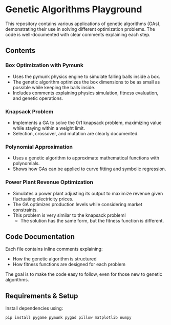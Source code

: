 # Genetic Algorithms Playground

This repository contains various applications of genetic algorithms (GAs), demonstrating their use in solving different optimization problems. The code is well-documented with clear comments explaining each step.

## Contents

### Box Optimization with Pymunk
- Uses the pymunk physics engine to simulate falling balls inside a box.
- The genetic algorithm optimizes the box dimensions to be as small as possible while keeping the balls inside.
- Includes comments explaining physics simulation, fitness evaluation, and genetic operations.

### Knapsack Problem
- Implements a GA to solve the 0/1 knapsack problem, maximizing value while staying within a weight limit.
- Selection, crossover, and mutation are clearly documented.

### Polynomial Approximation
- Uses a genetic algorithm to approximate mathematical functions with polynomials.
- Shows how GAs can be applied to curve fitting and symbolic regression.

### Power Plant Revenue Optimization
- Simulates a power plant adjusting its output to maximize revenue given fluctuating electricity prices.
- The GA optimizes production levels while considering market constraints.
- This problem is very similar to the knapsack problem!
  - The solution has the same form, but the fitness function is different.

## Code Documentation

Each file contains inline comments explaining:
- How the genetic algorithm is structured
- How fitness functions are designed for each problem

The goal is to make the code easy to follow, even for those new to genetic algorithms.

## Requirements & Setup

Install dependencies using:

```bash
pip install pygame pymunk pygad pillow matplotlib numpy
